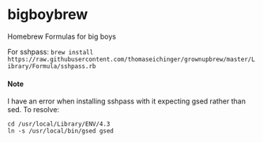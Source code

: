 # bigboybrew
Homebrew Formulas for big boys

For sshpass: `brew install https://raw.githubusercontent.com/thomaseichinger/grownupbrew/master/Library/Formula/sshpass.rb`

#### Note
I have an error when installing sshpass with it expecting gsed rather than sed. To resolve:

    cd /usr/local/Library/ENV/4.3
    ln -s /usr/local/bin/gsed gsed
